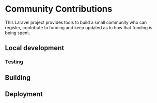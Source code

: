 # Community Contributions

This Laravel project provides tools to build a small community who can register, contribute to funding and keep updated as to how that funding is being spent.

## Local development

### Testing

## Building

## Deployment
